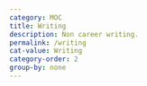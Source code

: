 ```yaml
---
category: MOC
title: Writing
description: Non career writing.
permalink: /writing
cat-value: Writing
category-order: 2
group-by: none
---
```

